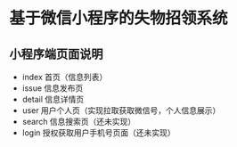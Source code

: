 # 基于微信小程序的失物招领系统
## 小程序端页面说明
 - index 首页（信息列表）
 - issue 信息发布页
 - detail 信息详情页
 - user 用户个人页（实现拉取获取微信号，个人信息展示）
 - search 信息搜索页（还未实现）
 - login 授权获取用户手机号页面（还未实现）
